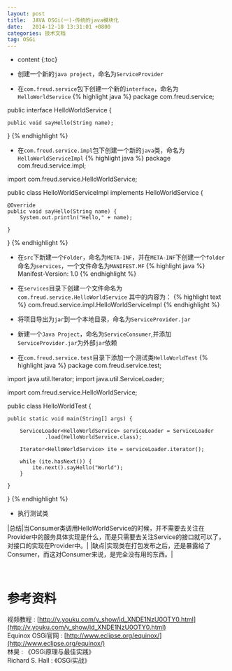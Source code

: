 ```yaml
---
layout: post
title:  JAVA OSGi(一)-传统的java模块化
date:   2014-12-18 13:31:01 +0800
categories: 技术文档
tag: OSGi
---
```


* content
{:toc}


- 创建一个新的`java project`，命名为`ServiceProvider`

- 在`com.freud.service`包下创建一个新的`interface`，命名为`HelloWorldService`
{% highlight java %}
package com.freud.service;

public interface HelloWorldService {

	public void sayHello(String name);
}
{% endhighlight %}

- 在`com.freud.service.impl`包下创建一个新的`java`类，命名为`HelloWorldServiceImpl`
{% highlight java %}
package com.freud.service.impl;

import com.freud.service.HelloWorldService;

public class HelloWorldServiceImpl implements HelloWorldService {

	@Override
	public void sayHello(String name) {
		System.out.println("Hello," + name);

	}

}
{% endhighlight %}

- 在`src`下新建一个`Folder`，命名为`META-INF`，并在`META-INF`下创建一个`folder`命名为`services`，一个文件命名为`MANIFEST.MF`
{% highlight java %}
Manifest-Version: 1.0
{% endhighlight %}

- 在`services`目录下创建一个文件命名为`com.freud.service.HelloWorldService`
其中的内容为：
{% highlight text %}
com.freud.service.impl.HelloWorldServiceImpl
{% endhighlight %}

- 将项目导出为`jar`到一个本地目录，命名为`ServiceProvider.jar`

- 新建一个`Java Project`，命名为`ServiceConsumer`,并添加`ServiceProvider.jar`为外部`jar`依赖

- 在`com.freud.service.test`目录下添加一个测试类`HelloWorldTest`
{% highlight java %}
package com.freud.service.test;

import java.util.Iterator;
import java.util.ServiceLoader;

import com.freud.service.HelloWorldService;

public class HelloWorldTest {

	public static void main(String[] args) {

		ServiceLoader<HelloWorldService> serviceLoader = ServiceLoader
				.load(HelloWorldService.class);

		Iterator<HelloWorldService> ite = serviceLoader.iterator();

		while (ite.hasNext()) {
			ite.next().sayHello("World");
		}

	}
}
{% endhighlight %}

- 执行测试类

|总结|当Consumer类调用HelloWorldService的时候，并不需要去关注在Provider中的服务具体实现是什么，而是只需要去关注Service的接口就可以了，对接口的实现在Provider中。|
|缺点|实现类在打包发布之后，还是暴露给了Consumer，而这对Consumer来说，是完全没有用的东西。|

<br/>

参考资料
================================

视频教程 : [http://v.youku.com/v_show/id_XNDE1NzU0OTY0.html](http://v.youku.com/v_show/id_XNDE1NzU0OTY0.html)
<br/>
Equinox OSGi官网 : [http://www.eclipse.org/equinox/](http://www.eclipse.org/equinox/)
<br/>
林昊 : 《OSGi原理与最佳实践》
<br/>
Richard S. Hall : 《OSGi实战》